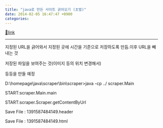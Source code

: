 ```yaml
---
title: "java로 만든 사이트 긁어오기 (초벌)"
date: 2014-02-05 16:47:47 +0900
categories: 
---
```

[🔗link](http://www.mins01.com/mh/tech/read/860)
***


지정된 URL을 긁어와서 지정된 곳에 시간을 기준으로 저장하도록 만듬.이후 URL을 빼내는 것

저장된 파일을 보여주는 것(이미지 등의 위치 변경해서)

등등을 만들 예정

  
  


D:\homepage\java\scraper\bin\scraper&gt;java -cp ../ scraper.Main

START:scraper.Main.main

START:scraper.Scraper.getContentByUrl

Save File : 1391587484149.header

Save File : 1391587484149.html





  



